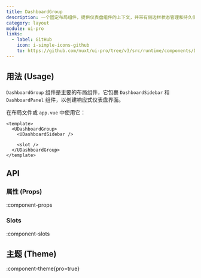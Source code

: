 ```yaml
---
title: DashboardGroup
description: 一个固定布局组件，提供仪表盘组件的上下文，并带有侧边栏状态管理和持久化功能。
category: layout
module: ui-pro
links:
  - label: GitHub
    icon: i-simple-icons-github
    to: https://github.com/nuxt/ui-pro/tree/v3/src/runtime/components/DashboardGroup.vue
---
```


## 用法 (Usage)

`DashboardGroup` 组件是主要的布局组件，它包裹 `DashboardSidebar` 和 `DashboardPanel` 组件，以创建响应式仪表盘界面。

在布局文件或 `app.vue` 中使用它：

```vue{2,6} [layouts/dashboard.vue]
<template>
  <UDashboardGroup>
    <UDashboardSidebar />

    <slot />
  </UDashboardGroup>
</template>
```

## API

### 属性 (Props)

:component-props

### Slots

:component-slots

## 主题 (Theme)

:component-theme{pro=true}
